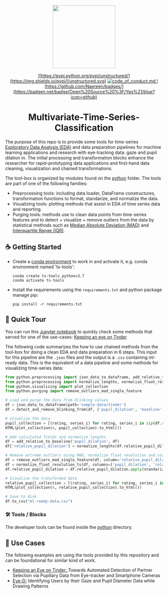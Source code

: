 <h3 align="center">
  <img
    src="https://user-images.githubusercontent.com/38184042/215089990-e4d34345-46f8-4280-ba39-42e13b19a9f1.png"
    height="200"
  >
</h3>

<div align="center">

  <a href="https://github.com/Unstructured-IO/unstructured/blob/main/LICENSE.md">![https://pypi.python.org/pypi/unstructured/](https://img.shields.io/pypi/l/unstructured.svg)</a>
  <a href="https://github.com/Unstructured-IO/unstructured/blob/main/CODE_OF_CONDUCT.md">![code_of_conduct.md](https://img.shields.io/badge/Contributor%20Covenant-2.1-4baaaa.svg) </a>
  <a href="https://pypi.python.org/pypi/unstructured/">![https://github.com/Naereen/badges/](https://badgen.net/badge/Open%20Source%20%3F/Yes%21/blue?icon=github)</a>

</div>

<h1 align="center">
 Multivariate-Time-Series-Classification
</h1>

The purpose of this repo is to provide some tools for time-series [Exploratory Data Analysis (EDA)](https://www.ibm.com/topics/exploratory-data-analysis) and data preparation pipelines for machine learning applications and research with eye-tracking data: gaze and pupil dilation in. The initial processing and transformation blocks enhance the researcher for rapid-prototyping data applications and first-hand data cleaning, visualization and chained transformations. 

The tool-box is organized by modules found on the [python](python) folder. The tools are part of one of the following families:
- Preprocessing tools: including data loader, DataFrame constructures, transformation functions to format, standarize, and normalize the data.
- Visualizing tools: plotting methods that assist in EDA of time series data and reporting.
- Purging tools: methods use to clean data points from time-series features and to detect + visualize + remove outliers from the data by statistical methods such as [Median Absolute Deviation (MAD)](https://www.graphpad.com/support/faq/what-is-the-median-absolute-deviation-mad-/) and [Interquartile Range (IQR)](https://statisticsbyjim.com/basics/interquartile-range/).

## :coffee: Getting Started

* Create a [conda environment](https://conda.io/projects/conda/en/latest/user-guide/tasks/manage-python.html) to work in and activate it, e.g. conda environment named 'ts-tools':

	`conda create ts-tools python=3.7` <br />
	`conda activate ts-tools`
	
* Install the requirements using the `requirements.txt` and python package manage pip:
	
	`pip install -r requirements.txt`
	
## :clap: Quick Tour

You can run this [Jupyter notebook](notebooks/Time-Series-EDA-tinder.ipynb) to quickly check some methods that served for one of the use-cases: [Keeping an eye on Tinder](https://github.com/LaverdeS/Multivariate-Time-Series-Classification/tree/main/use-cases/keeping-an-eye-on-tinder)

<!-- See the [documentation](https://github.com/LaverdeS/Multivariate-Time-Series-Classification) for a full description
of the features in the library. -->

The following code summarizes the how to use chained methods from the tool-box for doing a clean EDA and data preparation in 6 steps. This input for this pipeline are the `.json` files and the output is a `.csv` containing ml-ready data. This is the equivalent of a data pipeline and some methods for visualizing time-series data:

```python
from python.preprocessing import json_data_to_dataframe, add_relative_to_baseline, 
from python.preprocessing import normalize_lengths, normalize_float_resolution_ts, standarize
from python.visualizing import plot_collection
from python.purging import remove_outliers_mad_single_feature

# Load and purge the data from blinking values
df = json_data_to_dataframe(path='sample-data/tinder')
df = detect_and_remove_blinking_from(df, ['pupil_dilation', 'baseline'])

# Visualize the data
pupil_collection = [(rating, series_i) for rating, series_i in zip(df.rating, df.pupil_dilation)]
HTML(plot_collection(4, pupil_collection).to_html())

# Add calculated fields and normalize lengths
df = add_relative_to_baseline('pupil_dilation', df)
df['relative_pupil_dilation'] = normalize_lengths(df.relative_pupil_dilation.tolist())

# Remove extreme outliers using MAD, normalize float resolution and standarize time-series
df = remove_outliers_mad_single_feature(df, column='relative_pupil_dilation')
df = normalize_float_resolution_ts(df, columns=['pupil_dilation', 'relative_pupil_dilation', 'baseline'])
df.relative_pupil_dilation = df.relative_pupil_dilation.apply(standarize)

# Visualize the transformed data
relative_pupil_collection = [(rating, series_i) for rating, series_i in zip(df.rating, df.relative_pupil_dilation)]
HTML(plot_collection(4, relative_pupil_collection).to_html())

# Save to disk
df.to_csv("ml-ready-data.csv")
```

### 🛠️ Tools / Blocks
The developer tools can be found inside the [python](https://github.com/LaverdeS/Multivariate-Time-Series-Classification/tree/main/python) directory.

## 💼 Use Cases
The following examples are using the tools provided by this repository and can be foundational for similar kind of work.
- [Keeping an Eye on Tinder: ](https://github.com/LaverdeS/Multivariate-Time-Series-Classification/tree/main/use-cases/keeping-an-eye-on-tinder) Towards Automated Detection of Partner Selection via Pupillary Data from Eye-tracker and Smartphone Cameras
- [Eye-D:](https://github.com/LaverdeS/Multivariate-Time-Series-Classification/tree/main/use-cases/eye-d) Identifying Users by their Gaze and Pupil Diameter Data while Drawing Patterns

<!--
## :books: Learn more

| Section | Description |
|-|-|
| [text tag](url) | description |
| [text](url) | description |
-->
